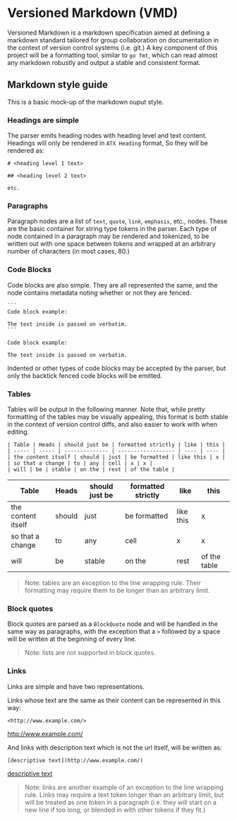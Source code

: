 # Versioned Markdown (VMD)

Versioned Markdown is a markdown specification aimed at defining a markdown
standard tailored for group collaboration on documentation in the context of
version control systems (i.e. git.) A key component of this project will be
a formatting tool, similar to `go fmt`, which can read almost any markdown
robustly and output a stable and consistent format.

## Markdown style guide

This is a basic mock-up of the markdown ouput style.

### Headings are simple

The parser emits heading nodes with heading level and text content. Headings
will only be rendered in `ATX Heading` format, So they will be rendered as:

```
# <heading level 1 text>

## <heading level 2 text>

etc.
```

### Paragraphs

Paragraph nodes are a list of `text`, `quote`, `link`, `emphasis`, etc.,
nodes. These are the basic container for string type tokens in the parser.
Each type of node contained in a paragraph may be rendered and tokenized,
to be written out with one space between tokens and wrapped at an arbitrary
number of characters (in most cases, 80.)

### Code Blocks

Code blocks are also simple. They are all represented the same, and the node
contains metadata noting whether or not they are fenced.

``````
```
Code block example:

The text inside is passed on verbatim.
```
``````

```
Code block example:

The text inside is passed on verbatim.
```

Indented or other types of code blocks may be accepted by the parser, but
only the backtick fenced code blocks will be emitted.

### Tables

Tables will be output in the following manner. Note that, while pretty
formatting of the tables may be visually appealing, this format is both
stable in the context of version control diffs, and also easier to work with
when editing.

```
| Table | Heads | should just be | formatted strictly | like | this |
| ----- | ----- | -------------- | ------------------ | ---- | ---- |
| the content itself | should | just | be formatted | like this | x |
| so that a change | to | any | cell | x | x |
| will | be | stable | on the | rest | of the table | 
```

| Table | Heads | should just be | formatted strictly | like | this |
| ----- | ----- | -------------- | ------------------ | ---- | ---- |
| the content itself | should | just | be formatted | like this | x |
| so that a change | to | any | cell | x | x |
| will | be | stable | on the | rest | of the table | 

> Note: tables are an exception to the line wrapping rule. Their formatting
> may require them to be longer than an arbitrary limit.

### Block quotes

Block quotes are parsed as a `BlockQuote` node and will be handled in the 
same way as paragraphs, with the exception that a `>` followed by a space will
be written at the beginning of every line.

> Note: lists are not supported in block quotes.

### Links

Links are simple and have two representations.

Links whose text are the same as their content can be represented in this way:

```
<http://www.example.com/>
```

<http://www.example.com/>

And links with description text which is not the url itself, will be written
as:

```
[descriptive text](http://www.example.com/)
```

[descriptive text](http://www.example.com/)

> Note: links are another example of an exception to the line wrapping rule.
> Links may require a text token longer than an arbitrary limit, but will 
> be treated as one token in a paragraph (i.e. they will start on a new
> line if too long, or blended in with other tokens if they fit.)
